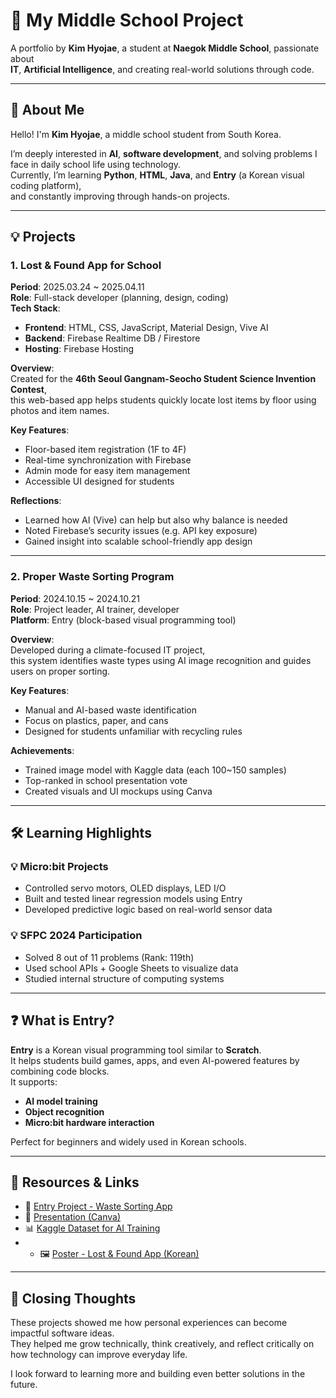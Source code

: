 # 📘 My Middle School Project

A portfolio by **Kim Hyojae**, a student at **Naegok Middle School**, passionate about  
**IT**, **Artificial Intelligence**, and creating real-world solutions through code.



---



## 👋 About Me

Hello! I'm **Kim Hyojae**, a middle school student from South Korea.  

I’m deeply interested in **AI**, **software development**, and solving problems I face in daily school life using technology.  
Currently, I’m learning **Python**, **HTML**, **Java**, and **Entry** (a Korean visual coding platform),  
and constantly improving through hands-on projects.



---



## 💡 Projects



### 1. Lost & Found App for School  
**Period**: 2025.03.24 ~ 2025.04.11  
**Role**: Full-stack developer (planning, design, coding)  
**Tech Stack**:
- **Frontend**: HTML, CSS, JavaScript, Material Design, Vive AI  
- **Backend**: Firebase Realtime DB / Firestore  
- **Hosting**: Firebase Hosting  

**Overview**:  
Created for the **46th Seoul Gangnam-Seocho Student Science Invention Contest**,  
this web-based app helps students quickly locate lost items by floor using photos and item names.

**Key Features**:
- Floor-based item registration (1F to 4F)  
- Real-time synchronization with Firebase  
- Admin mode for easy item management  
- Accessible UI designed for students  

**Reflections**:
- Learned how AI (Vive) can help but also why balance is needed  
- Noted Firebase’s security issues (e.g. API key exposure)  
- Gained insight into scalable school-friendly app design



---



### 2. Proper Waste Sorting Program  
**Period**: 2024.10.15 ~ 2024.10.21  
**Role**: Project leader, AI trainer, developer  
**Platform**: Entry (block-based visual programming tool)  

**Overview**:  
Developed during a climate-focused IT project,  
this system identifies waste types using AI image recognition and guides users on proper sorting.

**Key Features**:
- Manual and AI-based waste identification  
- Focus on plastics, paper, and cans  
- Designed for students unfamiliar with recycling rules  

**Achievements**:
- Trained image model with Kaggle data (each 100~150 samples)  
- Top-ranked in school presentation vote  
- Created visuals and UI mockups using Canva



---



## 🛠 Learning Highlights



### 💡 Micro:bit Projects
- Controlled servo motors, OLED displays, LED I/O  
- Built and tested linear regression models using Entry  
- Developed predictive logic based on real-world sensor data  

### 💡 SFPC 2024 Participation
- Solved 8 out of 11 problems (Rank: 119th)  
- Used school APIs + Google Sheets to visualize data  
- Studied internal structure of computing systems



---



## ❓ What is Entry?

**Entry** is a Korean visual programming tool similar to **Scratch**.  
It helps students build games, apps, and even AI-powered features by combining code blocks.  
It supports:
- **AI model training**
- **Object recognition**
- **Micro:bit hardware interaction**

Perfect for beginners and widely used in Korean schools.



---



## 📎 Resources & Links

- 🔗 [Entry Project - Waste Sorting App](#https://playentry.org/project/671593d4c40ad113746d7067)  
- 🎥 [Presentation (Canva)](#https://www.canva.com/design/DAGlgHBqS0U/5Zv8k1mrrHjHVt1lRMjH6w/edit)  
- 📊 [Kaggle Dataset for AI Training](#https://www.kaggle.com/datasets/asdasdasasdas/garbage-classification)
- - 🖼 [Poster - Lost & Found App (Korean) ](#https://www.canva.com/design/DAGTPe0au8E/fj4cUME4IcYzAhzeEHhMFg/e)


---



## 🙌 Closing Thoughts

These projects showed me how personal experiences can become impactful software ideas.  
They helped me grow technically, think creatively, and reflect critically on how technology can improve everyday life.  

I look forward to learning more and building even better solutions in the future.

